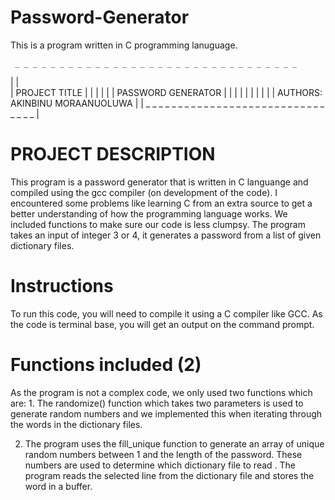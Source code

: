 # Password-Generator
This is a program written in C programming lanuguage.

	 _ _ _ _ _ _ _ _ _ _ _ _ _ _ _ _ _ _ _ _ _ _ _ _ _ _ _ _ _ _ _ _
|											                                               |	
|	PROJECT TITLE								                                       |
|											                                               |
|											                                               |
|				PASSWORD GENERATOR				                                   |
|											                                               |
|											                                               |
|											                                               |
|											                                               |
|	AUTHORS:     AKINBINU MORAANUOLUWA		                             |
|  _ _ _ _ _ _ _ _ _ _ _ _ _ _ _ _ _ _ _ _ _ _ _ _ _ _ _ _ _ _ _ _   |



PROJECT DESCRIPTION
===================

This program is a password generator that is written in C languange and 
compiled using the gcc compiler (on development of the code). I encountered
some problems like learning C from an extra source to get a better understanding
of how the programming language works. We included functions to make sure our
code  is less clumpsy.
The program takes an input of integer 3 or 4, it generates a password from a list
of given dictionary files.

Instructions
============
To run this code, you will need to compile it using a C compiler like GCC. As the
code is terminal base, you will get an output on the command prompt.

Functions included (2)
======================
As the program is not a complex code, we only used two functions which are:
	1. The randomize() function which takes two parameters is used to generate 
	random numbers and we implemented this when iterating through the words in
	the dictionary files.
	
  2. The program uses the fill_unique function to generate an array of unique 
	random numbers between 1 and the length of the password. 
	These numbers are used to determine which dictionary file to read . 
	The program reads the selected 
	line from the dictionary file and stores the word in a buffer.
